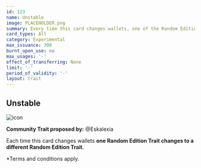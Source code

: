```yaml
---
id: 123
name: Unstable
image: PLACEHOLDER.png
summary: Every time this card changes wallets, one of the Random Edition Traits are rerolled
card_types: All
category: Experimental
max_issuance: 300
burnt_upon_use: no
max_usages: '-'
effect_of_transferring: None
limit: '-'
period_of_validity: '-'
layout: trait
---
```


## Unstable

![icon](/assets/images/trait-icons/{{page.image}})

**Community Trait proposed by:** @Eskalexia

Each time this card changes wallets **one Random Edition Trait changes to a different Random Edition Trait**.

*Terms and conditions apply.
